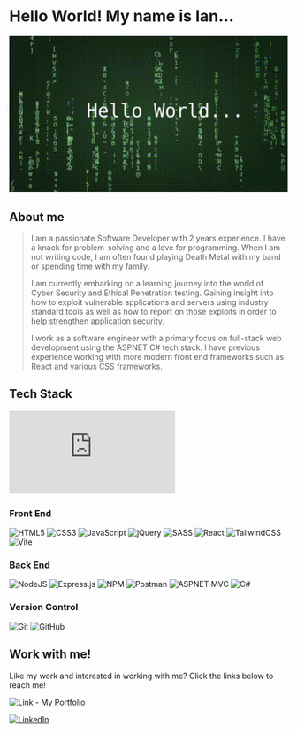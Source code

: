 # Hello World! My name is Ian...

<img width="900" margin="auto" alt="Hello World gif with matrix style text rain" src="./gif/hello-code.gif">

## About me

> I am a passionate Software Developer with 2 years experience. I have a knack for problem-solving and a love for programming. When I am not writing code, I am often found playing Death Metal with my band or spending time with my family.
>
> I am currently embarking on a learning journey into the world of Cyber Security and Ethical Penetration testing. Gaining insight into how to exploit vulnerable applications and servers using industry standard tools as well as how to report on those exploits in order to help strengthen application security.
>
> I work as a software engineer with a primary focus on full-stack web development using the ASPNET C# tech stack. I have previous experience working with more modern front end frameworks such as React and various CSS frameworks.  

## Tech Stack

<iframe src="https://tryhackme.com/api/v2/badges/public-profile?userPublicId=3148779" style='border:none;'></iframe>

### Front End
![HTML5](https://img.shields.io/badge/html5-%23E34F26.svg?style=for-the-badge&logo=html5&logoColor=white)
![CSS3](https://img.shields.io/badge/css3-%231572B6.svg?style=for-the-badge&logo=css3&logoColor=white)
![JavaScript](https://img.shields.io/badge/javascript-%23323330.svg?style=for-the-badge&logo=javascript&logoColor=%23F7DF1E)
![jQuery](https://img.shields.io/badge/jquery-%230769AD.svg?style=for-the-badge&logo=jquery&logoColor=white)
![SASS](https://img.shields.io/badge/SASS-%231572B6.svg?style=for-the-badge&logo=css3&logoColor=white)
![React](https://img.shields.io/badge/react-%2320232a.svg?style=for-the-badge&logo=react&logoColor=%2361DAFB)
![TailwindCSS](https://img.shields.io/badge/tailwindcss-%2338B2AC.svg?style=for-the-badge&logo=tailwind-css&logoColor=white)
![Vite](https://img.shields.io/badge/vite-%23646CFF.svg?style=for-the-badge&logo=vite&logoColor=white)

### Back End
![NodeJS](https://img.shields.io/badge/node.js-6DA55F?style=for-the-badge&logo=node.js&logoColor=white)
![Express.js](https://img.shields.io/badge/express.js-%23404d59.svg?style=for-the-badge&logo=express&logoColor=%2361DAFB)
![NPM](https://img.shields.io/badge/NPM-%23CB3837.svg?style=for-the-badge&logo=npm&logoColor=white)
![Postman](https://img.shields.io/badge/Postman-FF6C37?style=for-the-badge&logo=postman&logoColor=white)
![ASPNET MVC](https://img.shields.io/badge/ASPNET-MVC-blue)
![C#](https://img.shields.io/badge/C#-purple)

### Version Control
![Git](https://img.shields.io/badge/git-%23F05033.svg?style=for-the-badge&logo=git&logoColor=white)
![GitHub](https://img.shields.io/badge/github-%23121011.svg?style=for-the-badge&logo=github&logoColor=white)

## Work with me!

Like my work and interested in working with me? Click the links below to reach me!

<a href="https://ianscott.netlify.app/" target="_blank" referrer="noopener noreferrer">![Link - My Portfolio](https://img.shields.io/badge/My_Portfolio-purple)</a>

<a href="https://www.linkedin.com/in/ian-j-scott/" target="_blank" referrer="noopener noreferrer">![LinkedIn](https://img.shields.io/badge/linkedin-%230077B5.svg?style=for-the-badge&logo=linkedin&logoColor=white)</a>

